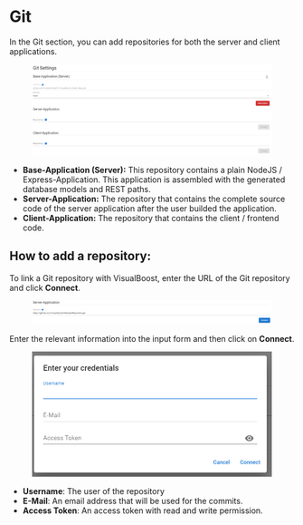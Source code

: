 # Git

In the Git section, you can add repositories for both the server and client applications.

<figure><img src="../../.gitbook/assets/image (1).png" alt=""><figcaption></figcaption></figure>

* **Base-Application (Server):** This repository contains a plain NodeJS / Express-Application. This application is assembled with the generated database models and REST paths.&#x20;
* **Server-Application:** The repository that contains the complete source code of the server application after the user builded the application.
* **Client-Application:** The repository that contains the client / frontend code.



## How to add a repository:

To link a Git repository with VisualBoost, enter the URL of the Git repository and click **Connect**.

<figure><img src="../../.gitbook/assets/image (1) (1).png" alt=""><figcaption></figcaption></figure>

Enter the relevant information into the input form and then click on **Connect**.

<figure><img src="../../.gitbook/assets/image (2).png" alt=""><figcaption></figcaption></figure>

* **Username**: The user of the repository
* **E-Mail**: An email address that will be used for the commits.
* **Access Token**: An access token with read and write permission.
